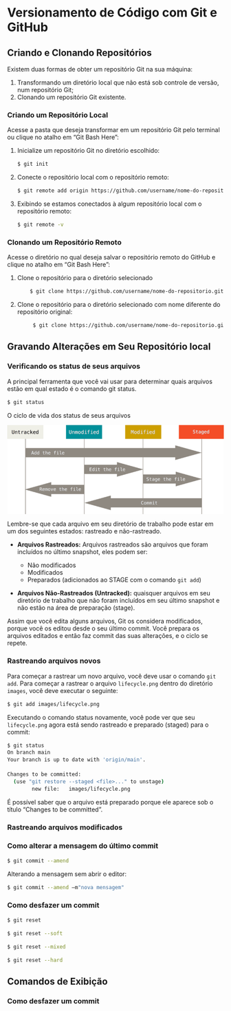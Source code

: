 <h1>
    <span> Versionamento de Código com Git e GitHub</span>
</h1>

## Criando e Clonando Repositórios
Existem duas formas de obter um repositório Git na sua máquina:
1. Transformando um diretório local que não está sob controle de versão, num repositório Git;
2. Clonando um repositório Git existente.

### Criando um Repositório Local
Acesse a pasta que deseja transformar em um repositório Git pelo terminal ou clique no atalho em “Git Bash Here”:
1. Inicialize um repositório Git no diretório escolhido:
    ```bash
    $ git init
    ```
2. Conecte o repositório local com o repositório remoto:
    ```bash
    $ git remote add origin https://github.com/username/nome-do-repositorio.git
    ```
3. Exibindo se estamos conectados à algum repositório local com o repositório remoto:
    ```bash
    $ git remote -v
    ```
### Clonando um Repositório Remoto
Acesse o diretório no qual deseja salvar o repositório remoto do GitHub e clique no atalho em “Git Bash Here”:
1. Clone o repositório para o diretório selecionado
    ```bash
        $ git clone https://github.com/username/nome-do-repositorio.git
    ```
2. Clone o repositório para o diretório selecionado com nome diferente do repositório original:
   ```bash
        $ git clone https://github.com/username/nome-do-repositorio.git nome-do-repositório-local
    ```
##

## Gravando Alterações em Seu Repositório local
### Verificando os status de seus arquivos
A principal ferramenta que você vai usar para determinar quais arquivos estão em qual estado é o comando git status.
```bash
$ git status
```
O ciclo de vida dos status de seus arquivos

<img align="center" src="images/lifecycle.png"></a>

Lembre-se que cada arquivo em seu diretório de trabalho pode estar em um dos seguintes estados: rastreado e não-rastreado.
- **Arquivos Rastreados:** Arquivos rastreados são arquivos que foram incluídos no último snapshot, eles podem ser:
  - Não modificados
  - Modificados
  - Preparados (adicionados ao STAGE com o comando `git add`)
 
- **Arquivos Não-Rastreados (Untracked):** quaisquer arquivos em seu diretório de trabalho que não foram incluídos em seu último snapshot e não estão na área de preparação (stage).

Assim que você edita alguns arquivos, Git os considera modificados, porque você os editou desde o seu último commit. Você prepara os arquivos editados e então faz commit das suas alterações, e o ciclo se repete. 

### Rastreando arquivos novos
Para começar a rastrear um novo arquivo, você deve usar o comando `git add`. Para começar a rastrear o arquivo `lifecycle.png` dentro do diretório `images`, você deve executar o seguinte:
```bash
$ git add images/lifecycle.png
```

Executando o comando status novamente, você pode ver que seu `lifecycle.png` agora está sendo rastreado e preparado (staged) para o commit:
```bash
$ git status
On branch main
Your branch is up to date with 'origin/main'.

Changes to be committed:
  (use "git restore --staged <file>..." to unstage)
        new file:   images/lifecycle.png
```

É possível saber que o arquivo está preparado porque ele aparece sob o título “Changes to be committed”.

### Rastreando arquivos modificados


### Como alterar a mensagem do último commit
```bash
$ git commit --amend
```

Alterando a mensagem sem abrir o editor:  
```bash
$ git commit --amend –m"nova mensagem"
```

### Como desfazer um commit
```bash
$ git reset
```
```bash
$ git reset --soft
```
```bash
$ git reset --mixed
```
```bash
$ git reset --hard
```
##

## Comandos de Exibição
### Como desfazer um commit
